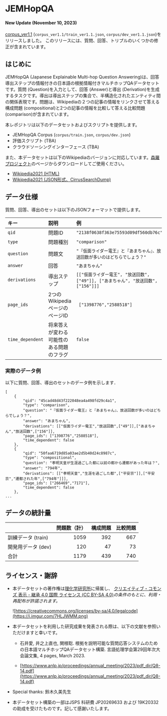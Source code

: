 # JEMHopQA

#### New Update (November 10, 2023)

[corpus_ver1.1](corpus_ver1.1) (`corpus_ver1.1/train_ver1.1.json`, `corpus/dev_ver1.1.json`)をリリースしました。 このリリースには、質問、回答、トリプルのいくつかの修正が含まれています。

## はじめに

JEMHopQA (Japanese Explainable Multi-hop Question Answering)は、回答導出ステップの情報付きの日本語の根拠情報付きマルチホップQAデータセットです。質問 (Question)を入力として、回答 (Answer)と導出 (Derivation)を生成するタスクです。導出は導出ステップの集合で、半構造化されたエンティティ間の関係表現です。問題は、Wikipediaの２つの記事の情報をリンクさせて答える構成問題 (compositional)と2つの記事の情報を比較して答える比較問題 (comparison)が含まれています。

本レポジトリは以下のデータセットおよびスクリプトを提供します。

- JEMHopQA Corpus (`corpus/train.json`, `corpus/dev.json`)
- 評価スクリプト (TBA)
- クラウドソーシングインターフェース (TBA)

また、本データセットは以下のWikipediaのバージョンに対応しています。[森羅プロジェクト](http://shinra-project.info/)のページからダウンロードしてご使用ください。

* [Wikipedia2021 (HTML)](https://storage.googleapis.com/shinra_data/wikipedia/wikipedia-ja-20210820-html-v2.zip)
* [Wikipedia2021 (JSON形式、CirrusSearchDump)](https://storage.googleapis.com/shinra_data/wikipedia/wikipedia-ja-20210823-json.gz)



## データ仕様

質問、回答、導出のセットは以下のJSONフォーマットで提供します。

| キー             | 説明                                     | 例                                                           |
| :--------------- | :--------------------------------------- | :----------------------------------------------------------- |
| `qid`            | 問題ID                                   | `"2138f0638f363e75593d09df560db76c"`                         |
| `type`           | 問題種別                                 | `"comparison"`                                               |
| `question`       | 問題文                                   | `"『仮面ライダー電王』と『あまちゃん』、放送回数が多いのはどちらでしょう？"` |
| `answer`         | 回答                                     | `"あまちゃん"`                                               |
| `derivations`    | 導出ステップ                             | `[["仮面ライダー電王", "放送回数", ["49"]], ["あまちゃん", "放送回数", ["156"]]]` |
| `page_ids`       | 2つのWikipediaページのページID           | ` ["1398776","2588518"]`                                     |
| `time_dependent` | 将来答えが変わる可能性のある問題のフラグ | `false`                                                      |



### 実際のデータ例

以下に質問、回答、導出のセットのデータ例を示します．

```
[
	{
		"qid": "45cad48d43f222048ea4a498fd29c4a1",
		"type": "comparison",
		"question": "『仮面ライダー電王』と『あまちゃん』、放送回数が多いのはどちらでしょう？",
		"answer": "あまちゃん",
		"derivations": [["仮面ライダー電王","放送回数",["49"]],["あまちゃん","放送回数",["156"]],
		"page_ids": ["1398776","2588518"],
		"time_dependent": false
	},
	{
		"qid": "50faa6719d85a03ae2d5b40d24c8987c",
		"type": "compositional",
		"question": "孝明天皇が生涯過ごした都に以前の都から遷都があった年は？",
		"answer": "794年",
		"derivations": [["孝明天皇","生涯を過ごした都",["平安京"]],["平安京","遷都された年",["794年"]]],
		"page_ids": ["266469","7171"],
		"time_dependent": false
	},
...
```



## データの統計量

|                    | 問題数（計） | 構成問題 | 比較問題 |
| :----------------- | -----------: | -------: | -------: |
| 訓練データ (train) |         1059 |      392 |      667 |
| 開発用データ (dev) |          120 |       47 |       73 |
| 合計               |         1179 |      439 |      740 |



## ライセンス・謝辞

- 本データセットの著作権は[理化学研究所](https://www.riken.jp/)に帰属し、 [クリエイティブ・コモンズ 表示 - 継承 4.0 国際 ライセンス (CC BY-SA 4.0)](https://creativecommons.org/licenses/by-sa/4.0/legalcode.txt)*の条件のもとに、利用・再配布が許諾されます。*

  ![https://creativecommons.org/licenses/by-sa/4.0/legalcode](https://i.imgur.com/7HLJWMM.png)

- 本データセットを利用した研究成果を発表される際は、以下の文献を参照いただけますと幸いです。

  - 石井愛, 井之上直也, 関根聡. 根拠を説明可能な質問応答システムのための日本語マルチホップQAデータセット構築. 言語処理学会第29回年次大会論文集, 4 pages, March 2023.

  - [https://www.anlp.jp/proceedings/annual_meeting/2023/pdf_dir/Q8-14.pdf](https://www.anlp.jp/proceedings/annual_meeting/2023/pdf_dir/Q8-14.pdf)

- Special thanks: 鈴木久美先生

- 本データセット構築の一部はJSPS 科研費 JP20269633 および 19K20332 の助成を受けたものです。記して感謝いたします。

